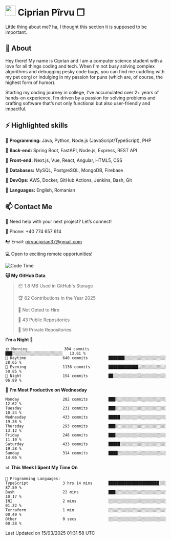 # <img height="32px" src="https://user-images.githubusercontent.com/74038190/216122041-518ac897-8d92-4c6b-9b3f-ca01dcaf38ee.png"> Ciprian Pîrvu ❐ </h1>

Little thing about me? ha, I thought this section it is supposed to be important.

## 🧐 About

Hey there! My name is Ciprian and I am a computer science student with a love for all things coding and tech. When I'm not busy solving complex algorithms and debugging pesky code bugs, you can find me cuddling with my pet corgi or indulging in my passion for puns (which are, of course, the highest form of humor).

Starting my coding journey in college, I've accumulated over 2+ years of hands-on experience. I’m driven by a passion for solving problems and crafting software that’s not only functional but also user-friendly and impactful.


## ⚡ Highlighted skills

🎯 **Programming:** Java, Python, Node.js (JavaScript/TypeScript), PHP

🎯 **Back-end:** Spring Boot, FastAPI, Node.js, Express, REST API

🎯 **Front-end:** Next.js, Vue, React, Angular, HTML5, CSS

🎯 **Databases:** MySQL, PostgreSQL, MongoDB, Firebase

🎯 **DevOps:** AWS, Docker, GitHub Actions, Jenkins, Bash, Git

🎯 **Languages:** English, Romanian



## 📫 Contact Me

🤝 Need help with your next project? Let’s connect!

📱 Phone: +40 774 657 614

📭 Email: pirvuciprian37@gmail.com


💻 Open to exciting remote opportunities!

<!--START_SECTION:waka-->
![Code Time](http://img.shields.io/badge/Code%20Time-2%2C280%20hrs%203%20mins-blue)

**🐱 My GitHub Data** 

> 📦 1.8 MB Used in GitHub's Storage 
 > 
> 🏆 62 Contributions in the Year 2025
 > 
> 🚫 Not Opted to Hire
 > 
> 📜 43 Public Repositories 
 > 
> 🔑 59 Private Repositories 
 > 
**I'm a Night 🦉** 

```text
🌞 Morning                304 commits         ███░░░░░░░░░░░░░░░░░░░░░░   13.61 % 
🌆 Daytime                640 commits         ███████░░░░░░░░░░░░░░░░░░   28.65 % 
🌃 Evening                1136 commits        █████████████░░░░░░░░░░░░   50.85 % 
🌙 Night                  154 commits         ██░░░░░░░░░░░░░░░░░░░░░░░   06.89 % 
```
📅 **I'm Most Productive on Wednesday** 

```text
Monday                   282 commits         ███░░░░░░░░░░░░░░░░░░░░░░   12.62 % 
Tuesday                  231 commits         ███░░░░░░░░░░░░░░░░░░░░░░   10.34 % 
Wednesday                433 commits         █████░░░░░░░░░░░░░░░░░░░░   19.38 % 
Thursday                 293 commits         ███░░░░░░░░░░░░░░░░░░░░░░   13.12 % 
Friday                   248 commits         ███░░░░░░░░░░░░░░░░░░░░░░   11.10 % 
Saturday                 433 commits         █████░░░░░░░░░░░░░░░░░░░░   19.38 % 
Sunday                   314 commits         ████░░░░░░░░░░░░░░░░░░░░░   14.06 % 
```


📊 **This Week I Spent My Time On** 

```text
💬 Programming Languages: 
TypeScript               3 hrs 14 mins       ██████████████████████░░░   87.59 % 
Bash                     22 mins             ███░░░░░░░░░░░░░░░░░░░░░░   10.17 % 
INI                      2 mins              ░░░░░░░░░░░░░░░░░░░░░░░░░   01.32 % 
Terraform                1 min               ░░░░░░░░░░░░░░░░░░░░░░░░░   00.49 % 
Other                    0 secs              ░░░░░░░░░░░░░░░░░░░░░░░░░   00.28 % 
```


 Last Updated on 15/03/2025 01:31:58 UTC
<!--END_SECTION:waka-->
